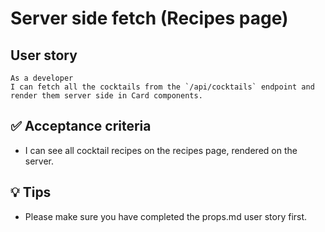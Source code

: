 # Server side fetch (Recipes page)

## User story

```
As a developer
I can fetch all the cocktails from the `/api/cocktails` endpoint and render them server side in Card components.
```

## ✅ Acceptance criteria

- I can see all cocktail recipes on the recipes page, rendered on the server.

## 💡 Tips

- Please make sure you have completed the props.md user story first.
